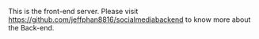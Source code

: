 This is the front-end server. Please visit https://github.com/jeffphan8816/socialmediabackend to know more about the Back-end.

